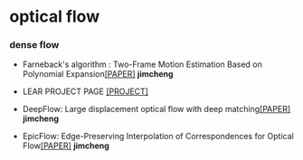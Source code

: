 
# optical flow

### dense flow

 * Farneback's algorithm : Two-Frame Motion Estimation Based on Polynomial Expansion[[PAPER]](http://home.isr.uc.pt/~henriques/publications/henriques_nips2014.pdf) __jimcheng__


* LEAR PROJECT PAGE [[PROJECT]](http://lear.inrialpes.fr/src/deepmatching/) 
* DeepFlow: Large displacement optical flow with deep matching[[PAPER]](https://hal.inria.fr/hal-00873592/document) __jimcheng__
* EpicFlow: Edge-Preserving Interpolation of Correspondences for Optical Flow[[PAPER]](https://hal.inria.fr/hal-01142656/document) __jimcheng__



